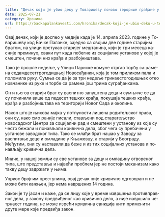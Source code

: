 ```yaml
---
title: "Дечак који је убио деку у Товаришеву поново терорише грађане у Новом Саду"
date: 2025-07-21
category: Хроника
url: https://backapalankavesti.com/hronika/decak-koji-je-ubio-deku-u-tovarisevu-ponovo-terorise-gradjane-u-novom-sadu/
---
```


Овај дечак, који је доспео у медије када је 14. априла 2023. године у То­ва­ри­ше­ву код Бач­ке Па­лан­ке, заједно са својим две године старијим братом, на ули­ци пре­ту­као старијег мештанина, ко­ји је три ме­се­ца ка­сни­је пре­ми­нуо, сваки пут када побегне из социјалне установе у којој је смештен, почини низ крађа и разбојништава.

Тако је прошле недеље, у Улици Париске комуне отр­гао тор­бу са ра­ме­на се­дам­де­сет­тро­го­ди­шњој Но­во­са­ђан­ки, која је том при­ли­ком па­ла и по­ло­ми­ла ру­ку. Сум­ња се да је за три не­де­ље три­на­е­сто­го­ди­шњак отео нов­ча­ни­ке из ру­ке и тор­бе са ра­ме­на још три­ма су­гра­ђан­ка­ма.

Он и његов старији брат су вас­пит­но за­пу­ште­на де­ца и сумњиче се да су починили више од педесет те­шких кра­ђа, по­ку­ша­ја те­шких кра­ђа, кра­ђа и раз­бој­ни­штава на територији Новог Сада и околине.

Након што је њихова мајка у пот­пу­но­сти ли­ше­на ро­ди­тељ­ског пра­ва, они су, како смо раније писали, ставље­ни под ста­ра­тељ­ство новосадског Цен­тра за со­ци­јал­ни рад и смештени у установу из које су често бежали и понављали кривична дела, због чега су пребачени у установе заводског типа. Тако се млађи брат нашао у Заводу за васпитање деце и омладине у Књажевцу, а старији у Београду. Међутим, они су наставили да бе­же и из тих социјалних установа и по­на­вљају кри­вич­на де­ла.

Иначе, у на­шој зе­мљи су све уста­но­ве за де­цу и омла­ди­ну отво­ре­ног ти­па, што пред­ста­вља и на­јве­ћи про­блем јер не по­сто­ји ме­ха­ни­зам ка­ко та­кву де­цу за­др­жа­ти у њи­ма.

Упр­кос број­ним пре­сту­пи­ма, овај дечак није кри­вич­но од­го­во­ран и не може би­ти ка­жње­н, јер не­ма на­вр­ше­них 14 го­ди­на.

За­кон је ту ја­сан и ка­же, да се ли­цу ко­је у вре­ме из­вр­ше­ња про­тив­прав­ног де­ла, у за­ко­ну пред­ви­ђе­ног као кри­вич­но де­ло, а ни­је на­вр­ши­ло че­тр­на­ест го­ди­на, не мо­же из­ре­ћи кри­вич­на санк­ци­ја ни­ти при­ме­ни­ти дру­ге ме­ре ко­је пред­ви­ђа за­кон.
